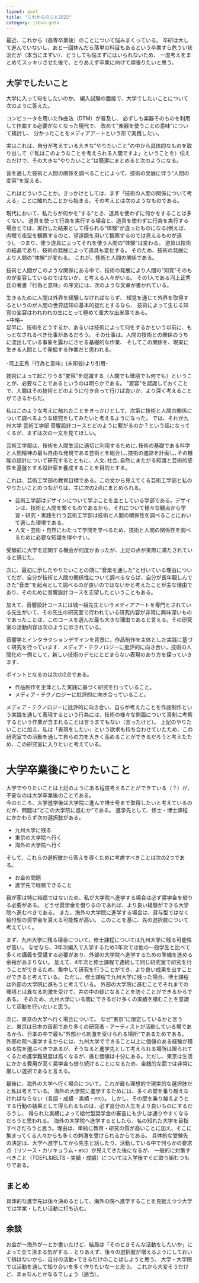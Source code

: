 ```yaml
---
layout: post
title: "これからのこと2022"
category: jibun-goto
---
```


最近、これから（高専卒業後）のことについて悩みまくっている。
卒研は大して進んでいないし、あと一回休んだら落単の科目もあるという卒業すら危うい状況だが（本当にまずい）、どうしても悩まずにはいられないため、
一度考えをまとめてスッキリさせた後で、とりあえず卒業に向けて頑張りたいと思う。

## 大学でしたいこと  
大学に入って何をしたいのか。
編入試験の面接で、大学でしたいことについて次のように答えた。
>
コンピュータを用いた作曲法（DTM）が普及し、
必ずしも楽器そのものを利用して作曲する必要がなくなった現代で、
改めて"楽器を使うことの意味"について検討し、
分かったことをメディアアートという形で実践したい。

実はこれは、自分が考えている大きな”やりたいこと”の中から具体的なものを取り出して（「私はこのようなことを考えられる人間ですよ」ということを）伝えただけで、その大きな”やりたいこと”は簡潔にまとめると次のようになる。

>
音を通した技術と人間の関係を調べることによって、技術の発展に伴う”人間の変容”を捉える。

これはどういうことか。きっかけとしては、まず「技術の人間の関係について考える」ことに触れたことから始まる。その考えとは次のようなものである。  

現代において、私たちが何かを"する"とき、道具を使わずに何かをすることは多くない。
道具を使って行為を実行する場合と、道具を使わずに行為を実行する場合とでは、実行した結果として得られる"体験"が違ったものになる(例えば、肉眼で夜空を観察するのと、望遠鏡を用いて観察するのでは見えるものが違う)。
つまり、使う道具によってそれを使う人間の”体験”は変わる。
道具は技術の結晶であり、技術の発展によって道具も変化する。
そのため、技術の発展により人間の"体験"が変わる。
これが、技術と人間の関係である。    

技術と人間がこのような関係にある中で、技術の発展により人間の"知覚"そのものが変容しているのではないか、と考える人々がいる。
その1人である河上正秀氏の著書『行為と意味』の序文には、次のような文章が書かれている。

>
生きるために人間は外界を経験しなければならず、
知覚を通じて外界を取得するというのが人間の世界認知の基本的掟だとするなら、
技術によって生じる知覚の変容はわれわれの生にとって極めて重大な出来事である。  
~中略~  
足早に、技術をどうするか、あるいは技術によって何をするかという以前に、もっとなされるべき仕事があるだろう。
その仕事は、人間の技術との関係のうちに流出している事象を露わにさせる基礎的な作業、
そしてこの関係を、現実に生きる人間として発掘する作業だと思われる。  
<br>
-河上正秀『行為と意味』(未知谷)より引用-

技術によって起こりうる"変容"を認識する（人間でも環境でも何でも）ということが、必要なことであるというのは明らかである。
"変容"を認識しておくことで、人間はその技術とどのように付き合って行けば良いか、より深く考えることができるからだ。

私はこのような考えに触れたことをきっかけとして、次第に技術と人間の関係について調べるような研究をしてみたいと考えるようになった。
では、それが九州大学 芸術工学部 音響設計コースとどのように繋がるのか？という話になってくるが、まずは次の一文を見てほしい。

>
芸術工学部は、技術を人間生活に適切に利用するために､技術の基礎である科学と人間精神の最も自由な発現である芸術とを総合し､技術の進路を計画し､その機能の設計について研究するとともに、人文､社会､自然にまたがる知識と芸術的感性を基盤とする設計家を養成することを目的とする。

これは、芸術工学部の教育目標である。この文から見えてくる芸術工学部と私のやりたいことのつながりは、主に次の2点にまとめられる。
* 芸術工学部はデザインについて学ぶことを主としている学部である。デザインは、技術と人間を繋ぐものであるから、それについて様々な観点から学習・研究・実践を行う芸術工学部は技術と人間の関係性を調べることにおいて適した環境である。  
* 人文・芸術・自然にわたって学問を学べるため、技術と人間の関係性を調べるために必要な知識を得やすい。  

受験前に大学を訪問する機会が何度かあったが、上記の点が実際に満たされていると感じた。  

次に、最初に示したやりたいことの頭に"音楽を通した"と付いている理由についてだが、自分が技術と人間の関係性について調べるならば、自分が長年親しんできた"音楽"を起点として調べるのが良いのではないかと考えたことが主な理由であり、そのために音響設計コースを志望したということもある。

加えて、音響設計コースには城一裕先生というメディアアートを専門とされている先生がいて、その先生の研究室で行われている研究内容が非常に興味深いものであったことは、このコースを選んだ最も大きな理由であると言える。その研究室の活動内容は次のように示されている。

>
音響学とインタラクションデザインを背景に，作品制作を主体とした実践に基づく研究を行っています．メディア・テクノロジーに批評的に向き合い，技術の人間化の一例として，新しい技術のデモにとどまらない表現のあり方を探っていきます．

ポイントとなるのは次の2点である。
* 作品制作を主体とした実践に基づく研究を行っていること。
* メディア・テクノロジーに批評的に向き合っていること。

メディア・テクノロジーに批評的に向き合い、自らが考えたことを作品制作という実践を通して表現するという行為には、技術の様々な側面について真剣に考察するという作業が含まれることは言うまでもない（言ったけど）。
上記のやりたいことに加え、私は「表現をしたい」という欲求も持ち合わせていたため、この研究室での活動を通して自らの力を大きく高めることができるだろうと考えたため、この研究室に入りたいと考えている。

# 大学卒業後にやりたいこと  
大学でやりたいことは上記のようにある程度考えることができている（？）が、不安なのは大学卒業後のことである。  
今のところ、大学進学後は大学院に進んで博士号まで取得したいと考えているのだが、問題は”どこの大学院に進むか”である。
進学先として、修士・博士課程にかかわらず次の選択肢がある。

* 九州大学に残る
* 東京の大学院へ行く
* 海外の大学院へ行く

そして、これらの選択肢から答えを導くために考慮すべきことは次の2つである。

* お金の問題
* 進学先で経験できること

我が家は特に裕福ではないため、私が大学院へ進学する場合は必ず奨学金を借りる必要がある。
どうせ奨学金を借りるのであれば、より良い経験ができる大学院へ進むべきである。
また、海外の大学院に進学する場合は、貸与型ではなく給付型の奨学金を貰える可能性が高い。
このことを基に、先の選択肢について考えていく。

まず、九州大学に残る場合について。修士課程については九州大学に残る可能性が高い。
なぜなら、3年次編入で入学するため3年次では他の一般学生と比ベて多くの講義を受講する必要があり、外部の大学院へ進学するための準備を進める余裕があまりない。
加えて、4年次と修士課程で連続して同じ研究室で研究を行うことができるため、集中して研究を行うことができ、より良い成果を出すことができると考えている。
ただし、修士課程で九州大学に残った場合、博士課程は外部の大学院に進もうと考えている。
外部の大学院に進むことでそれまでの環境とは異なる刺激を受けて、井の中の蛙になることを防ぐことができるからである。
そのため、九州大学にいる間にできるだけ多くの実績を積むことを意識して活動を行いたいと思う。

次に、東京の大学へ行く場合について。
なぜ”東京”に限定しているかと言うと、東京は日本の首都であり多くの研究者・アーティストが活動している場であるから、日本の中で最も”外部から刺激を受けられる場所”であるためである。
外部の院へ進学するからには、九州大学でできること以上に価値のある経験が積める院を選ぶべきであるが、そうなると進学先として考えられる場所は限られてくるため進学難易度は高くなるが、挑む価値は十分にある。ただし、東京は生活にかかる費用が高く奨学金も借り続けることになるため、金銭的な面では非常に厳しい選択であると言える。

最後に、海外の大学へ行く場合について。これが最も理想的で現実的な選択肢だと私は考えている。
海外の大学院に進学するためには、多くの壁を乗り越えなければならない（言語・成績・実績・etc）。
しかし、その壁を乗り越えようとする行動の結果として得られるものは、必ず自分の人生をより良いものにするだろうし、
得られた実績によって給付型奨学金の審査にも少しは通りやすくなるだろうと思われる。
海外の大学院へ進学するとしたら、名の知れた大学を目指すべきだろうと思う。理由は、単純に教育・研究の質が高いことに加え、そこに集まってくる人々からも多くの刺激を受けられるからである。
具体的な受験先の決定は、大学へ進学してから先生と話したり、活動している中で何らかの要求点（リソース・カリキュラム・etc）が見えてきた後になるが、
一般的に対策すべきこと（TOEFL&IELTS・実績・成績）については入学後すぐに取り組むつもりである。

## まとめ

具体的な進学先は後々決めるとして、海外の院へ進学することを見据えつつ大学では学業・したい活動に打ち込む。

## 余談

お金が〜海外が〜とか書いたけど、結局は「そのときそんな活動をしたいか」によって全て決まる気がする…
とりあえず、後々の選択肢が増えるようにしておいて損はないから、自分の活動+できるだけのことはしようと思う。
大学・大学院では活動を通して知り合いを多く作りたいなーと思う。
これから大変そうだけど、まぁなんとかなるでしょう（適当）。